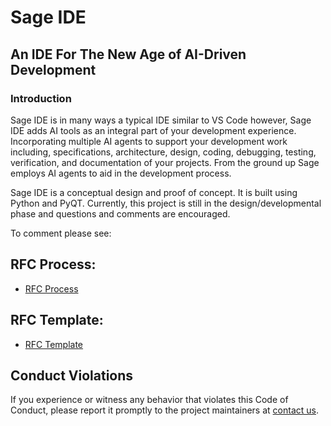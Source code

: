 # Sage IDE

## An IDE For The New Age of AI-Driven Development

### Introduction
Sage IDE is in many ways a typical IDE similar to VS Code however, Sage IDE adds AI tools as an integral 
part of your development experience. Incorporating multiple AI agents to support your development work 
including, specifications, architecture, design, coding, debugging, testing, verification, and documentation
of your projects. From the ground up Sage employs AI agents to aid in the development process.

Sage IDE is a conceptual design and proof of concept. It is built using Python and PyQT. Currently, this project
is still in the design/developmental phase and questions and comments are encouraged. 

To comment please see:
   ## RFC Process:
   - [RFC Process](RFC/RFC_PROCESS.md) 
   ## RFC Template:
   - [RFC Template](RFC/RFC_TEMPLATE.md)

## Conduct Violations
If you experience or witness any behavior that violates this Code of Conduct, please report it promptly to the project 
maintainers at [contact us](mailto:sageide@sensornet.us).
